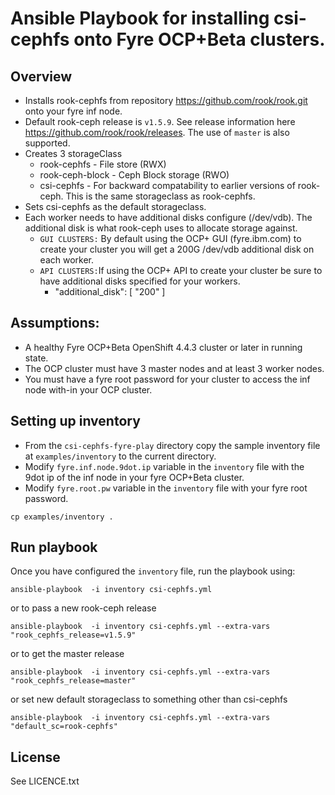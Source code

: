 # Ansible Playbook for installing csi-cephfs onto Fyre OCP+Beta clusters.

## Overview

- Installs rook-cephfs from repository https://github.com/rook/rook.git onto your fyre inf node.
- Default rook-ceph release is `v1.5.9`.  See release information here https://github.com/rook/rook/releases. The use of `master` is also supported.
- Creates 3 storageClass
  - rook-cephfs - File store (RWX)
  - rook-ceph-block - Ceph Block storage (RWO)
  - csi-cephfs - For backward compatability to earlier versions of rook-ceph. This is the same storageclass as rook-cephfs.
- Sets csi-cephfs as the default storageclass.
- Each worker needs to have additional disks configure (/dev/vdb). The additional disk is what rook-ceph uses to allocate storage against.
  - `GUI CLUSTERS:` By default using the OCP+ GUI (fyre.ibm.com) to create your cluster you will get a 200G /dev/vdb additional disk on each worker.
  - `API CLUSTERS:`If using the OCP+ API to create your cluster be sure to have additional disks specified for your workers.
    - "additional_disk": [ "200" ]

## Assumptions:

 - A healthy Fyre OCP+Beta OpenShift 4.4.3 cluster or later in running state.
 - The OCP cluster must have 3 master nodes and at least 3 worker nodes.
 - You must have a fyre root password for your cluster to access the inf node with-in your OCP cluster.

## Setting up inventory

- From the `csi-cephfs-fyre-play` directory copy the sample inventory file at `examples/inventory` to the  current directory.
- Modify `fyre.inf.node.9dot.ip` variable in the `inventory` file with the 9dot ip of the inf node in your fyre OCP+Beta cluster.
- Modify `fyre.root.pw` variable in the `inventory` file  with your fyre root password.

```
cp examples/inventory .
```

## Run playbook


Once you have configured the `inventory` file, run the playbook using:

```
ansible-playbook  -i inventory csi-cephfs.yml
```
or to pass a new rook-ceph release

```
ansible-playbook  -i inventory csi-cephfs.yml --extra-vars "rook_cephfs_release=v1.5.9"
```
or to get the master release

```
ansible-playbook  -i inventory csi-cephfs.yml --extra-vars "rook_cephfs_release=master"
```
or set new default storageclass to something other than csi-cephfs

```
ansible-playbook  -i inventory csi-cephfs.yml --extra-vars "default_sc=rook-cephfs"
```
License
-------

See LICENCE.txt
